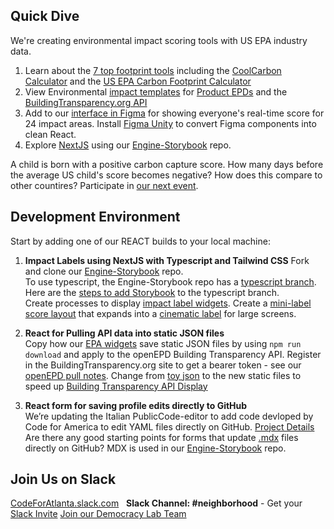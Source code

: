 ## Quick Dive

We're creating environmental impact scoring tools with US EPA industry data.

1. Learn about the [7 top footprint tools](https://footprinthero.com/best-carbon-footprint-calculators) including the [CoolCarbon Calculator](https://coolclimate.berkeley.edu/calculator) and the [US EPA Carbon Footprint Calculator](https://www3.epa.gov/carbon-footprint-calculator/)
2. View Environmental [impact templates](https://model.earth/community/projects/#widgets) for [Product EPDs](https://buildingtransparency.org/ec3/epds) and the [BuildingTransparency.org API](../../io/template/feed/)
3. Add to our [interface in Figma](https://www.figma.com/file/mVZUSQCMBsIMu9bp7Y8qsS/Neighborhood-Impact-Footprint?node-id=18%3A6) for showing everyone's real-time score for 24 impact areas. Install [Figma Unity](https://www.figma.com/community/plugin/1009866256233241860/Unify%3A-Figma-to-React%2C-React-Native-and-HTML%2FCSS) to convert Figma components into clean React.  
4. Explore [NextJS](https://nextjs.org/) using our [Engine-Storybook](https://github.com/localsite/engine-storybook) repo.  


A child is born with a positive carbon capture score.  How many days before the average US child's score becomes negative? How does this compare to other countires? Participate in [our next event](../../io/coders/).


## Development Environment

Start by adding one of our REACT builds to your local machine:

<!--
1. **Our Blitz RealWorld starter site**
We are creating a <a href="https://codebase.show/projects/realworld?category=fullstack">RealWorld sample </a> for Blitz.js - Copy Prisma table structure file from [Prisma in NestJS sample](https://github.com/lujakob/nestjs-realworld-example-app/tree/prisma) when creating Blitz RealWorld sample in [blitz-realworld-example](https://github.com/blitz-js/blitz-realworld-example) repo.
-->

<!--
See [NextJS with Prisma example](https://github.com/prisma/prisma-examples/tree/latest/javascript/rest-nextjs)
-->

1. **Impact Labels using NextJS with Typescript and Tailwind CSS**
Fork and clone our [Engine-Storybook](https://github.com/localsite/engine-storybook) repo.  
To use typescript, the Engine-Storybook repo has a [typescript branch](https://github.com/localsite/engine-storybook/tree/typescript). Here are the [steps to add Storybook](https://model.earth/engine/) to the typescript branch.  
Create processes to display [impact label widgets](../../community/projects/#widgets).
Create a [mini-label score layout](../../community/projects/#miniwidget) that expands into a [cinematic label](../../community/projects/#cinematic) for large screens.  

<!--
Didn't use, but the steps are worth reviewing:
https://telmo.is/writing/create-a-nextjs-typescript-and-tailwindcss-project
-->

2. **React for Pulling API data into static JSON files**  
Copy how our [EPA widgets](../../io/charts/) save static JSON files by using <code>npm run download</code> and apply to the openEPD Building Transparency API.  Register in the BuildingTransparency.org site to get a bearer token - see our [openEPD pull notes](../../io/template/feed/).  Change from [toy json](../template/feed/toy100.json) to the new static files to speed up <a href="../../../io/template/feed/">Building Transparency API Display</a>
<!--- 1st and 3rd Tuesday of the month at 7 PM ET<br>-->

3. **React form for saving profile edits directly to GitHub**  
We’re updating the Italian PublicCode-editor to add code devloped by Code for America to edit YAML files directly on GitHub. <a href="../../community/projects/#profile-editor">Project Details</a>  Are there any good starting points for forms that update [.mdx](https://mdxjs.com/) files directly on GitHub? MDX is used in our [Engine-Storybook](https://github.com/localsite/engine-storybook) repo.



## Join Us on Slack

<a href="https://codeforatlanta.slack.com" target="_blank">CodeForAtlanta.slack.com</a> &nbsp; <b>Slack Channel: #neighborhood</b> - Get your [Slack Invite](http://slack.codeforatlanta.org)
[Join our Democracy Lab Team](https://www.democracylab.org/projects/834)  
<!--
<a href="https://join.slack.com/t/openseattle/shared_invite/enQtNzczMjg5MzYyNzg4LTgwZDExYmE2MWQ4N2ZiN2VmNDllMmU3ODI0YWFkMTQ5ODY4MGMwNDBhOTQwNTU3OGJmYTI5ZTE3YWQ2NTdjYWY">Open Seattle Slack</a> &nbsp; <b>Slack Channel: #neighborhood</b> 
[React Blitz.js Discord group](https://discord.com/invite/blitzjs)
<a href="https://github.com/democracylab/CivicTechExchange/">DemocracyLab Developer's Slack</a>
-->

<!--
<a href="https://democracylab-org.slack.com/">democracylab-org.slack.com</a><br><br>


## Projects

Join us in creating web applications using the [US EPA's Embeddable Input-Output Widgets (USEEIO)](../../io/charts)  
-->
